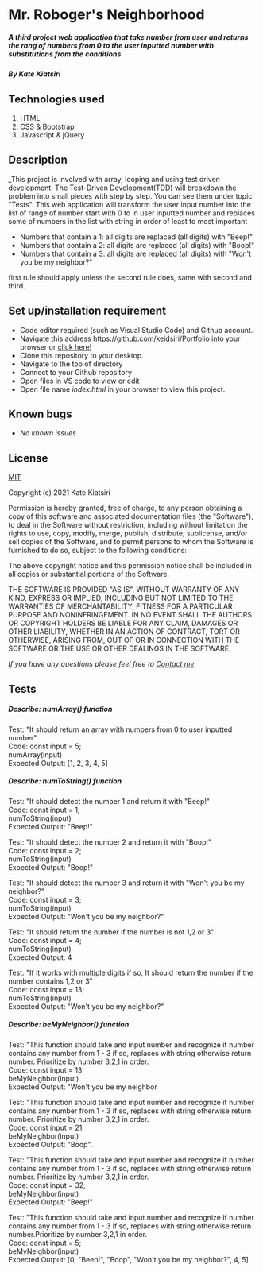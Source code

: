 # Mr. Roboger's Neighborhood

##### A third project web application that take number from user and returns the rang of numbers from 0 to the user inputted number with substitutions from the conditions.

##### By _Kate Kiatsiri_

## Technologies used
  1. HTML
  2. CSS & Bootstrap
  3. Javascript & jQuery

## Description
_This project is involved with array, looping and using test driven development. The Test-Driven Development(TDD) will breakdown the problem into small pieces with step by step. You can see them under topic "Tests". This web application will transform the user input number into the list of range of number start with 0 to in user inputted number and replaces some of numbers in the list with string in order of least to most important 
  * Numbers that contain a 1: all digits are replaced (all digits) with "Beep!"
  * Numbers that contain a 2: all digits are replaced (all digits) with "Boop!"
  * Numbers that contain a 3: all digits are replaced (all digits) with "Won't you be my neighbor?"

first rule should apply unless the second rule does, same with second and third.

## Set up/installation requirement
* Code editor required (such as Visual Studio Code) and Github account.
* Navigate this address https://github.com/keidsiri/Portfolio into your browser or 
<a href="https://github.com/keidsiri/Mr.-Roboger-s-Neighborhood"> click here! </a>
* Clone this repository to your desktop.
* Navigate to the top of directory
* Connect to your Github repository
* Open files in VS code to view or edit
* Open file name _index.html_ in your browser to view this project.


## Known bugs
* _No known issues_

## License
[MIT](https://opensource.org/licenses/MIT)

Copyright (c) 2021 Kate Kiatsiri

Permission is hereby granted, free of charge, to any person obtaining a copy
of this software and associated documentation files (the "Software"), to deal
in the Software without restriction, including without limitation the rights
to use, copy, modify, merge, publish, distribute, sublicense, and/or sell
copies of the Software, and to permit persons to whom the Software is
furnished to do so, subject to the following conditions:

The above copyright notice and this permission notice shall be included in all
copies or substantial portions of the Software.

THE SOFTWARE IS PROVIDED "AS IS", WITHOUT WARRANTY OF ANY KIND, EXPRESS OR
IMPLIED, INCLUDING BUT NOT LIMITED TO THE WARRANTIES OF MERCHANTABILITY,
FITNESS FOR A PARTICULAR PURPOSE AND NONINFRINGEMENT. IN NO EVENT SHALL THE
AUTHORS OR COPYRIGHT HOLDERS BE LIABLE FOR ANY CLAIM, DAMAGES OR OTHER
LIABILITY, WHETHER IN AN ACTION OF CONTRACT, TORT OR OTHERWISE, ARISING FROM,
OUT OF OR IN CONNECTION WITH THE SOFTWARE OR THE USE OR OTHER DEALINGS IN THE
SOFTWARE.

_If you have any questions please feel free to [Contact me](mailto:keidsiri@gmail.com)_

## Tests

##### Describe: numArray() function

Test: "It should return an array with numbers from 0 to user inputted number" <br>
Code: const input = 5; <br>
numArray(input) <br>
Expected Output: [1, 2, 3, 4, 5] <br>


##### Describe: numToString() function

Test: "It should detect the number 1 and return it with "Beep!" <br>
Code: const input = 1; <br>
numToString(input) <br>
Expected Output: "Beep!" <br>

Test: "It should detect the number 2 and return it with "Boop!" <br>
Code: const input = 2; <br>
numToString(input) <br>
Expected Output: "Boop!" <br>

Test: "It should detect the number 3 and return it with "Won't you be my neighbor?" <br>
Code: const input = 3; <br>
numToString(input) <br>
Expected Output: "Won't you be my neighbor?" <br>

Test: "It should return the number if the number is not 1,2 or 3" <br>
Code: const input = 4; <br>
numToString(input) <br>
Expected Output: 4 <br>

Test: "If it works with multiple digits if so, It should return the number if the number contains 1,2 or 3" <br>
Code: const input = 13; <br>
numToString(input) <br>
Expected Output: "Won't you be my neighbor?" <br>


##### Describe: beMyNeighbor() function

Test: "This function should take and input number and recognize if number contains any number from 1 - 3 if so, replaces with string otherwise return number. Prioritize by number 3,2,1 in order. <br>
Code: const input = 13; <br>
beMyNeighbor(input)  <br>
Expected Output: "Won't you be my neighbor <br>

Test: "This function should take and input number and recognize if number contains any number from 1 - 3 if so, replaces with string otherwise return number. Prioritize by number 3,2,1 in order.<br>
Code: const input = 21; <br>
beMyNeighbor(input) <br>
Expected Output: "Boop".  <br>

Test: "This function should take and input number and recognize if number contains any number from 1 - 3 if so, replaces with string otherwise return number. Prioritize by number 3,2,1 in order. <br>
Code: const input = 32; <br>
beMyNeighbor(input) <br>
Expected Output: "Beep!" <br>

Test: "This function should take and input number and recognize if number contains any number from 1 - 3 if so, replaces with string otherwise return number.Prioritize by number 3,2,1 in order. <br>
Code: const input = 5; <br>
beMyNeighbor(input)  <br>
Expected Output: [0, "Beep!", "Boop", "Won't you be my neighbor?", 4, 5] <br>













